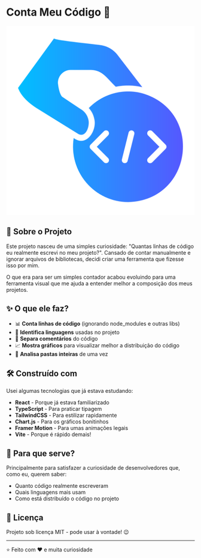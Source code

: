 # Conta Meu Código 🚀

![Logo do Projeto](public/fav.png)

## 💭 Sobre o Projeto

Este projeto nasceu de uma simples curiosidade: "Quantas linhas de código eu realmente escrevi no meu projeto?". Cansado de contar manualmente e ignorar arquivos de bibliotecas, decidi criar uma ferramenta que fizesse isso por mim.

O que era para ser um simples contador acabou evoluindo para uma ferramenta visual que me ajuda a entender melhor a composição dos meus projetos.

## ✨ O que ele faz?

- 📊 **Conta linhas de código** (ignorando node_modules e outras libs)
- 🎨 **Identifica linguagens** usadas no projeto
- 💬 **Separa comentários** do código
- 📈 **Mostra gráficos** para visualizar melhor a distribuição do código
- 📁 **Analisa pastas inteiras** de uma vez

## 🛠️ Construído com

Usei algumas tecnologias que já estava estudando:

- **React** - Porque já estava familiarizado
- **TypeScript** - Para praticar tipagem
- **TailwindCSS** - Para estilizar rapidamente
- **Chart.js** - Para os gráficos bonitinhos
- **Framer Motion** - Para umas animações legais
- **Vite** - Porque é rápido demais!

## 🎯 Para que serve?

Principalmente para satisfazer a curiosidade de desenvolvedores que, como eu, querem saber:
- Quanto código realmente escreveram
- Quais linguagens mais usam
- Como está distribuído o código no projeto

## 📝 Licença

Projeto sob licença MIT - pode usar à vontade! 😉

---

⭐️ Feito com ❤️ e muita curiosidade

